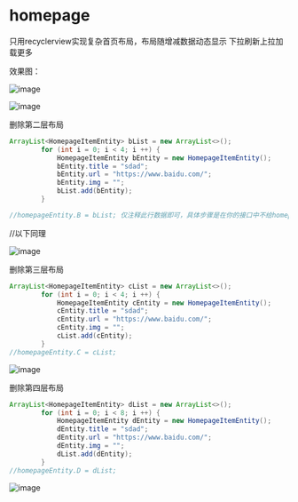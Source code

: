 # homepage
只用recyclerview实现复杂首页布局，布局随增减数据动态显示
下拉刷新上拉加载更多

效果图：

![image](https://github.com/magicbaby810/homepage/blob/master/imgs/s1.jpg)

![image](https://github.com/magicbaby810/homepage/blob/master/imgs/Screenshot_20170612-145631.png)

删除第二层布局
```java
ArrayList<HomepageItemEntity> bList = new ArrayList<>();
        for (int i = 0; i < 4; i ++) {
            HomepageItemEntity bEntity = new HomepageItemEntity();
            bEntity.title = "sdad";
            bEntity.url = "https://www.baidu.com/";
            bEntity.img = "";
            bList.add(bEntity);
        }

//homepageEntity.B = bList; 仅注释此行数据即可，具体步骤是在你的接口中不给homepageEntity.B赋值。
```
//以下同理

![image](https://github.com/magicbaby810/homepage/blob/master/imgs/Screenshot_20170612-145723.png)

删除第三层布局
```java
ArrayList<HomepageItemEntity> cList = new ArrayList<>();
        for (int i = 0; i < 4; i ++) {
            HomepageItemEntity cEntity = new HomepageItemEntity();
            cEntity.title = "sdad";
            cEntity.url = "https://www.baidu.com/";
            cEntity.img = "";
            cList.add(cEntity);
        }
//homepageEntity.C = cList;
```

![image](https://github.com/magicbaby810/homepage/blob/master/imgs/Screenshot_20170612-145747.png)

删除第四层布局
```java
ArrayList<HomepageItemEntity> dList = new ArrayList<>();
        for (int i = 0; i < 8; i ++) {
            HomepageItemEntity dEntity = new HomepageItemEntity();
            dEntity.title = "sdad";
            dEntity.url = "https://www.baidu.com/";
            dEntity.img = "";
            dList.add(dEntity);
        }
//homepageEntity.D = dList;
```
![image](https://github.com/magicbaby810/homepage/blob/master/imgs/Screenshot_20170612-145816.png)